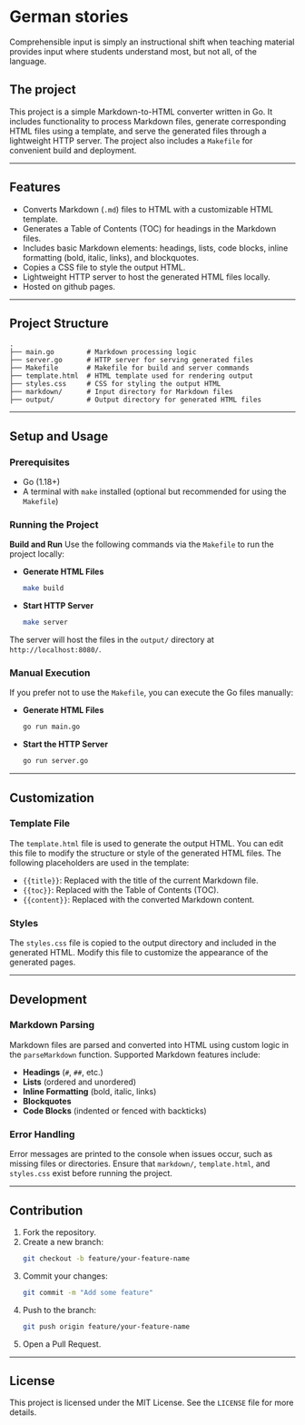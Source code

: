 # German stories

Comprehensible input is simply an instructional shift when teaching material provides input where students understand most, but not all, of the language.

## The project

This project is a simple Markdown-to-HTML converter written in Go. It includes functionality to process Markdown files, generate corresponding HTML files using a template, and serve the generated files through a lightweight HTTP server. The project also includes a `Makefile` for convenient build and deployment.

---

## Features

- Converts Markdown (`.md`) files to HTML with a customizable HTML template.
- Generates a Table of Contents (TOC) for headings in the Markdown files.
- Includes basic Markdown elements: headings, lists, code blocks, inline formatting (bold, italic, links), and blockquotes.
- Copies a CSS file to style the output HTML.
- Lightweight HTTP server to host the generated HTML files locally.
- Hosted on github pages.

---

## Project Structure

```
.
├── main.go        # Markdown processing logic
├── server.go      # HTTP server for serving generated files
├── Makefile       # Makefile for build and server commands
├── template.html  # HTML template used for rendering output
├── styles.css     # CSS for styling the output HTML
├── markdown/      # Input directory for Markdown files
├── output/        # Output directory for generated HTML files
```

---

## Setup and Usage

### Prerequisites
- Go (1.18+)
- A terminal with `make` installed (optional but recommended for using the `Makefile`)

### Running the Project

**Build and Run**
   Use the following commands via the `Makefile` to run the project locally:
   
   - **Generate HTML Files**
     ```sh
     make build
     ```
   - **Start HTTP Server**
     ```sh
     make server
     ```

   The server will host the files in the `output/` directory at `http://localhost:8080/`.

### Manual Execution
If you prefer not to use the `Makefile`, you can execute the Go files manually:

- **Generate HTML Files**
  ```sh
  go run main.go
  ```

- **Start the HTTP Server**
  ```sh
  go run server.go
  ```

---

## Customization

### Template File
The `template.html` file is used to generate the output HTML. You can edit this file to modify the structure or style of the generated HTML files. The following placeholders are used in the template:

- `{{title}}`: Replaced with the title of the current Markdown file.
- `{{toc}}`: Replaced with the Table of Contents (TOC).
- `{{content}}`: Replaced with the converted Markdown content.

### Styles
The `styles.css` file is copied to the output directory and included in the generated HTML. Modify this file to customize the appearance of the generated pages.

---

## Development

### Markdown Parsing
Markdown files are parsed and converted into HTML using custom logic in the `parseMarkdown` function. Supported Markdown features include:

- **Headings** (`#`, `##`, etc.)
- **Lists** (ordered and unordered)
- **Inline Formatting** (bold, italic, links)
- **Blockquotes**
- **Code Blocks** (indented or fenced with backticks)

### Error Handling
Error messages are printed to the console when issues occur, such as missing files or directories. Ensure that `markdown/`, `template.html`, and `styles.css` exist before running the project.

---

## Contribution

1. Fork the repository.
2. Create a new branch:
   ```sh
   git checkout -b feature/your-feature-name
   ```
3. Commit your changes:
   ```sh
   git commit -m "Add some feature"
   ```
4. Push to the branch:
   ```sh
   git push origin feature/your-feature-name
   ```
5. Open a Pull Request.

---

## License

This project is licensed under the MIT License. See the `LICENSE` file for more details.




